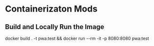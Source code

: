 # Containerizaton Mods

## Build and Locally Run the Image
docker build . -t pwa:test && docker run --rm -it -p 8080:8080 pwa:test